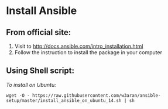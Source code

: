 # Install Ansible

From official site:
-------------------

1. Visit to http://docs.ansible.com/intro_installation.html
2. Follow the instruction to install the package in your computer

Using Shell script:
-------------------
*To install on Ubuntu:*
```
wget -O - https://raw.githubusercontent.com/w3aran/ansible-setup/master/install_ansible_on_ubuntu_14.sh | sh
```